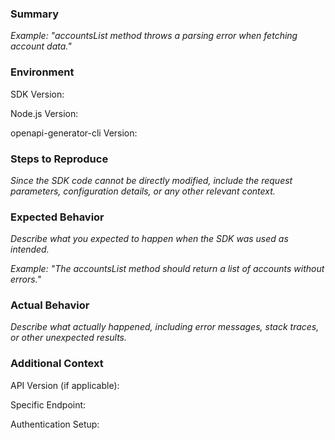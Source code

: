 ### Summary
_Example: "accountsList method throws a parsing error when fetching account data."_

### Environment
SDK Version:

Node.js Version:

openapi-generator-cli Version:

### Steps to Reproduce
_Since the SDK code cannot be directly modified, include the request parameters, configuration details, or any other relevant context._

### Expected Behavior
_Describe what you expected to happen when the SDK was used as intended._

_Example: "The accountsList method should return a list of accounts without errors."_

### Actual Behavior
_Describe what actually happened, including error messages, stack traces, or other unexpected results._

### Additional Context
API Version (if applicable):

Specific Endpoint: 

Authentication Setup: 
